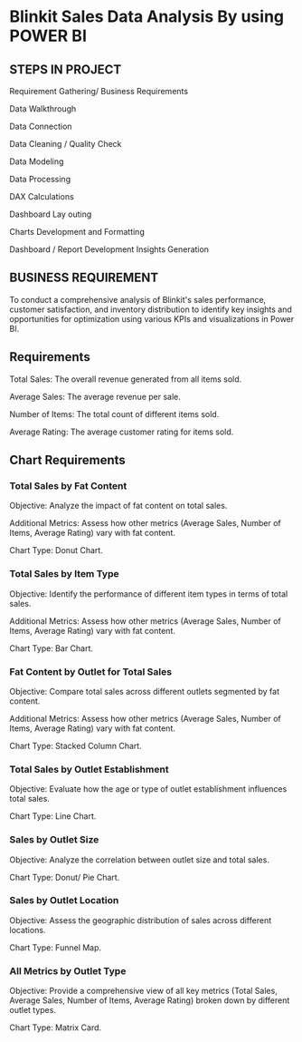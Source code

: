 # Blinkit Sales Data Analysis By using POWER BI

## STEPS IN PROJECT

Requirement Gathering/ Business Requirements

Data Walkthrough

Data Connection

Data Cleaning / Quality Check

Data Modeling

Data Processing

DAX Calculations

Dashboard Lay outing

Charts Development and Formatting

Dashboard / Report Development Insights Generation

## BUSINESS REQUIREMENT

To conduct a comprehensive analysis of Blinkit's sales performance, customer satisfaction, and inventory distribution to identify key insights and opportunities for optimization using various KPIs and visualizations in Power BI.

## Requirements

Total Sales: The overall revenue generated from all items sold.

Average Sales: The average revenue per sale.

Number of Items: The total count of different items sold.

Average Rating: The average customer rating for items sold.

## Chart Requirements

### Total Sales by Fat Content

Objective: Analyze the impact of fat content on total sales.

Additional Metrics: Assess how other metrics (Average Sales, Number of Items, Average Rating) vary with fat content.

Chart Type: Donut Chart.

### Total Sales by Item Type

Objective: Identify the performance of different item types in terms of total sales.

Additional Metrics: Assess how other metrics (Average Sales, Number of Items, Average Rating) vary with fat content.

Chart Type: Bar Chart.

### Fat Content by Outlet for Total Sales

Objective: Compare total sales across different outlets segmented by fat content.

Additional Metrics: Assess how other metrics (Average Sales, Number of Items, Average Rating) vary with fat content.

Chart Type: Stacked Column Chart.

### Total Sales by Outlet Establishment

Objective: Evaluate how the age or type of outlet establishment influences total sales.

Chart Type: Line Chart.

### Sales by Outlet Size

Objective: Analyze the correlation between outlet size and total sales.

Chart Type: Donut/ Pie Chart.

### Sales by Outlet Location

Objective: Assess the geographic distribution of sales across different locations.

Chart Type: Funnel Map.

### All Metrics by Outlet Type

Objective: Provide a comprehensive view of all key metrics (Total Sales, Average Sales, Number of Items, Average Rating) broken down by different outlet types.

Chart Type: Matrix Card.

